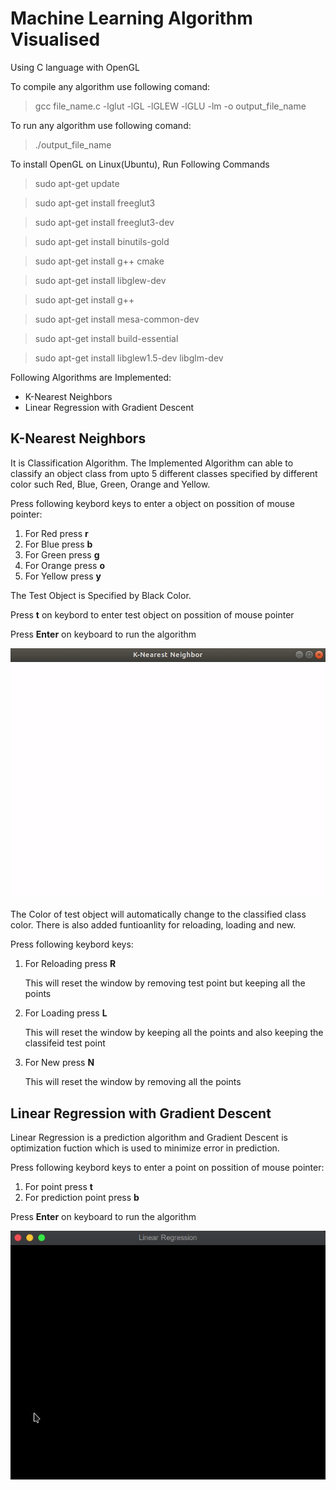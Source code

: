 # Machine Learning Algorithm Visualised

Using C language with OpenGL

To compile any algorithm use following comand:
 >gcc file_name.c -lglut -lGL -lGLEW -lGLU -lm -o output_file_name
 
To run any algorithm use following comand:
 >./output_file_name

To install OpenGL on Linux(Ubuntu), Run Following Commands
 >sudo apt-get update

 >sudo apt-get install freeglut3

 >sudo apt-get install freeglut3-dev

 >sudo apt-get install binutils-gold

 >sudo apt-get install g++ cmake

 >sudo apt-get install libglew-dev

 >sudo apt-get install g++

 >sudo apt-get install mesa-common-dev

 >sudo apt-get install build-essential

 >sudo apt-get install libglew1.5-dev libglm-dev 

Following Algorithms are Implemented:
 * K-Nearest Neighbors
 * Linear Regression with Gradient Descent

## K-Nearest Neighbors
It is Classification Algorithm.
The Implemented Algorithm can able to classify an object class from upto 5 different classes specified by different color such Red, Blue, Green, Orange and Yellow.

Press following keybord keys to enter a object on possition of mouse pointer:
1. For Red press **r**
2. For Blue press **b**
3. For Green press **g**
4. For Orange press **o**    
5. For Yellow press **y**

The Test Object is Specified by Black Color.

Press **t** on keybord to enter test object on possition of mouse pointer

Press **Enter** on keyboard to run the algorithm 

![Run](./Images/knn.gif)

The Color of test object will automatically change to the classified class color. There is also added funtioanlity for reloading, loading and new.

Press following keybord keys:
1. For Reloading press **R**

    This will reset the window by removing test point but keeping all the points
2. For Loading press **L**

    This will reset the window by keeping all the points and also keeping the classifeid test point
3. For New press **N**

    This will reset the window by removing all the points

## Linear Regression with Gradient Descent
Linear Regression is a prediction algorithm and Gradient Descent is optimization fuction which is used to minimize error in prediction.

Press following keybord keys to enter a point on possition of mouse pointer:
1. For point press **t**
2. For prediction point press **b**

Press **Enter** on keyboard to run the algorithm

![Run](./Images/lr.gif)
